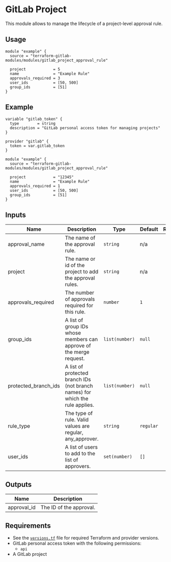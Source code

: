 # GitLab Project

This module allows to manage the lifecycle of a project-level approval rule.

## Usage

```hcl
module "example" {
  source = "terraform-gitlab-modules/modules/gitlab_project_approval_rule"

  project            = 5
  name               = "Example Rule"
  approvals_required = 3
  user_ids           = [50, 500]
  group_ids          = [51]
}
```

## Example

```hcl
variable "gitlab_token" {
  type        = string
  description = "GitLab personal access token for managing projects"
}

provider "gitlab" {
  token = var.gitlab_token
}

module "example" {
  source = "terraform-gitlab-modules/modules/gitlab_project_approval_rule"

  project            = "12345"
  name               = "Example Rule"
  approvals_required = 1
  user_ids           = [50, 500]
  group_ids          = [51]
}
```

<!-- BEGINNING OF PRE-COMMIT-TERRAFORM DOCS HOOK -->
## Inputs

| Name | Description | Type | Default | Required |
|------|-------------|------|---------|:--------:|
| approval\_name | The name of the approval rule. | `string` | n/a | yes |
| project | The name or id of the project to add the approval rules. | `string` | n/a | yes |
| approvals\_required | The number of approvals required for this rule. | `number` | `1` | yes |
| group\_ids | A list of group IDs whose members can approve of the merge request. | `list(number)` | `null` | no |
| protected\_branch\_ids | A list of protected branch IDs (not branch names) for which the rule applies. | `list(number)` | `null` | no |
| rule\_type | The type of rule. Valid values are regular, any_approver. | `string` | `regular` | no |
| user\_ids | A list of users to add to the list of approvers. | `set(number)` | `[]` | yes |

## Outputs

| Name | Description |
|------|-------------|
| approval\_id | The ID of the approval. |

<!-- END OF PRE-COMMIT-TERRAFORM DOCS HOOK -->

## Requirements

- See the [`versions.tf`](versions.tf) file for required Terraform and provider versions.
- GitLab personal access token with the following permissions:
    - `api`
- A GitLab project